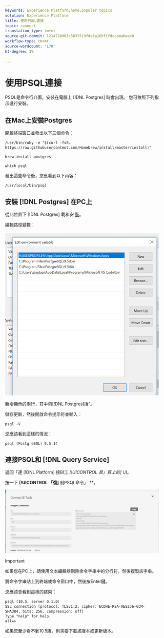 ```yaml
---
keywords: Experience Platform;home;popular topics
solution: Experience Platform
title: 使用PSQL連接
topic: connect
translation-type: tm+mt
source-git-commit: 1214728063c5835510fda1a16bf1fdcca4abee48
workflow-type: tm+mt
source-wordcount: '170'
ht-degree: 1%

---
```



# 使用PSQL連接

PSQL是命令行介面，安裝在電腦上 [!DNL Postgres] 時會出現。 您可依照下列指示進行安裝。

## 在Mac上安裝Postgres

開啟終端窗口並發出以下三個命令：

```shell
/usr/bin/ruby -e "$(curl -fsSL https://raw.githubusercontent.com/Homebrew/install/master/install)"
```

```shell
brew install postgres
```

```shell
which psql
```

發出這些命令後，您應看到以下內容：

```shell
/usr/local/bin/psql
```

## 安裝 [!DNL Postgres] 在PC上

從此位置下 [!DNL Postgres] 載和安 [裝](https://www.postgresql.org/download/windows/)。

編輯路徑變數：

![影像](../images/clients/psql/path.png)

新增顯示的兩行，其中包[!DNL Postgres]括&quot;。

儲存更新，然後開啟命令提示符並輸入：

```shell
psql -V
```

您應該看到這樣的情況：

```shell
psql (PostgreSQL) 9.5.14
```

## 連接PSQL和 [!DNL Query Service]

返回「連 [!DNL Platform] 接BI工 *[!UICONTROL 具」頁上的]* UI。

按一下 **[!UICONTROL 「復]** 制PSQL命令」 **。

![影像](../images/clients/psql/connect-bi.png)

>[!IMPORTANT]
>
>如果您在PC上，請使用文本編輯器刪除命令字串中的分行符，然後複製該字串。

將命令字串貼上到終端或命令窗口中，然後按Enter鍵。

您應該會看到這樣的結果：

```shell
psql (10.5, server 0.1.0)
SSL connection (protocol: TLSv1.2, cipher: ECDHE-RSA-AES256-GCM-SHA384, bits: 256, compression: off)
Type "help" for help.
all=>
```

如果您至少看不到10.5版，則需要下載該版本或更新版本。
